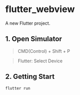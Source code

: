 # flutter_webview

A new Flutter project.

## 1. Open Simulator

>CMD(Control) + Shift + P

>Flutter: Select Device

## 2. Getting Start


```
flutter run
```
